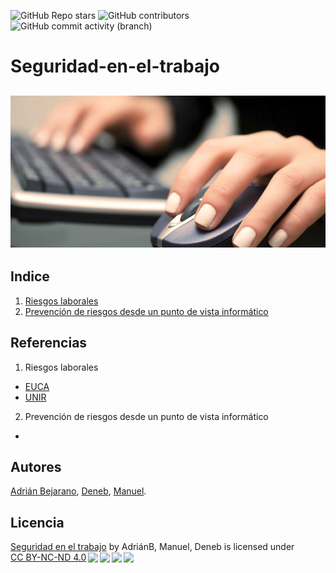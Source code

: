 ![GitHub Repo stars](https://img.shields.io/github/stars/Xicobot/seguridad-en-el-trabajo)
![GitHub contributors](https://img.shields.io/github/contributors/Xicobot/seguridad-en-el-trabajo)
![GitHub commit activity (branch)](https://img.shields.io/github/commit-activity/m/Xicobot/seguridad-en-el-trabajo)
# Seguridad-en-el-trabajo
![introduccion](/Imagenes/introduccion.jpeg)
---
## Indice
1.  [Riesgos laborales](/Documentos/rlinformatica.md)
2.  [Prevención de riesgos desde un punto de vista informático](/Documentos/prevencion.md)

## Referencias
1.  Riesgos laborales
  * [EUCA](https://euca.es/seguridad-trabajo/riesgos-laborales-en-sector-de-la-informatica/)
  * [UNIR](https://www.unir.net/ingenieria/revista/riesgos-laborales-informatica/)
2.  Prevención de riesgos desde un punto de vista informático
  * 
    
## Autores
[Adrián Bejarano](https://github.com/Abejalb1504), [Deneb](https://github.com/Xicobot), [Manuel](https://github.com/mmargal28).

## Licencia
<p xmlns:cc="http://creativecommons.org/ns#" xmlns:dct="http://purl.org/dc/terms/"><a property="dct:title" rel="cc:attributionURL" href="https://github.com/Abejalb1504/informatica-ambiental.git">Seguridad en el trabajo</a> by <span property="cc:attributionName">AdriánB, Manuel, Deneb</span> is licensed under <a href="http://creativecommons.org/licenses/by-nc-nd/4.0/?ref=chooser-v1" target="_blank" rel="license noopener noreferrer" style="display:inline-block;">CC BY-NC-ND 4.0<img style="height:22px!important;margin-left:3px;vertical-align:text-bottom;" src="https://mirrors.creativecommons.org/presskit/icons/cc.svg?ref=chooser-v1"><img style="height:22px!important;margin-left:3px;vertical-align:text-bottom;" src="https://mirrors.creativecommons.org/presskit/icons/by.svg?ref=chooser-v1"><img style="height:22px!important;margin-left:3px;vertical-align:text-bottom;" src="https://mirrors.creativecommons.org/presskit/icons/nc.svg?ref=chooser-v1"><img style="height:22px!important;margin-left:3px;vertical-align:text-bottom;" src="https://mirrors.creativecommons.org/presskit/icons/nd.svg?ref=chooser-v1"></a></p>
